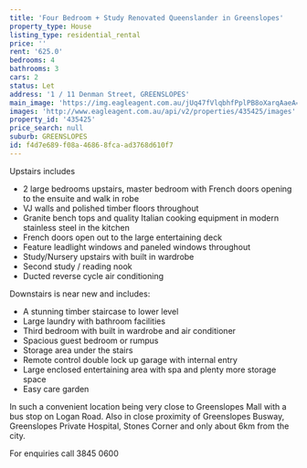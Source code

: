 ```yaml
---
title: 'Four Bedroom + Study Renovated Queenslander in Greenslopes'
property_type: House
listing_type: residential_rental
price: ''
rent: '625.0'
bedrooms: 4
bathrooms: 3
cars: 2
status: Let
address: '1 / 11 Denman Street, GREENSLOPES'
main_image: 'https://img.eagleagent.com.au/jUq47fVlqbhfPplPB8oXarqAaeA=/1280x854/smart/https://s3-us-west-2.amazonaws.com/eagleagent-orig/images/6824342/403710845-image-M.jpg'
images: 'http://www.eagleagent.com.au/api/v2/properties/435425/images'
property_id: '435425'
price_search: null
suburb: GREENSLOPES
id: f4d7e689-f08a-4686-8fca-ad3768d610f7
---
```

Upstairs includes
*  2 large bedrooms upstairs, master bedroom with French doors opening to the ensuite and walk in robe
*  VJ walls and polished timber floors throughout
*  Granite bench tops and quality Italian cooking equipment in modern stainless steel in the kitchen
*  French doors open out to the large entertaining deck
*  Feature leadlight windows and paneled windows throughout
*  Study/Nursery upstairs with built in wardrobe
*  Second study / reading nook
*  Ducted reverse cycle air conditioning

Downstairs is near new and includes:
*  A stunning timber staircase to lower level
*  Large laundry with bathroom facilities
*  Third bedroom with built in wardrobe and air conditioner
*  Spacious guest bedroom or rumpus
*  Storage area under the stairs
*  Remote control double lock up garage with internal entry
*  Large enclosed entertaining area with spa and plenty more storage space
*  Easy care garden

In such a convenient location being very close to Greenslopes Mall with a bus stop on Logan Road. Also in close proximity of Greenslopes Busway, Greenslopes Private Hospital, Stones Corner and only about 6km from the city.

For enquiries call 3845 0600